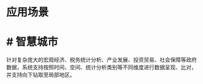 # 应用场景
# # 智慧城市<br/>
针对复杂庞大的宏观经济、税务统计分析、产业发展、投资贸易、社会保障等政府数据，系统支持按照时间、空间、统计分析类别等不同维度进行数据呈现、比对，并支持向下钻取至局部地区。

